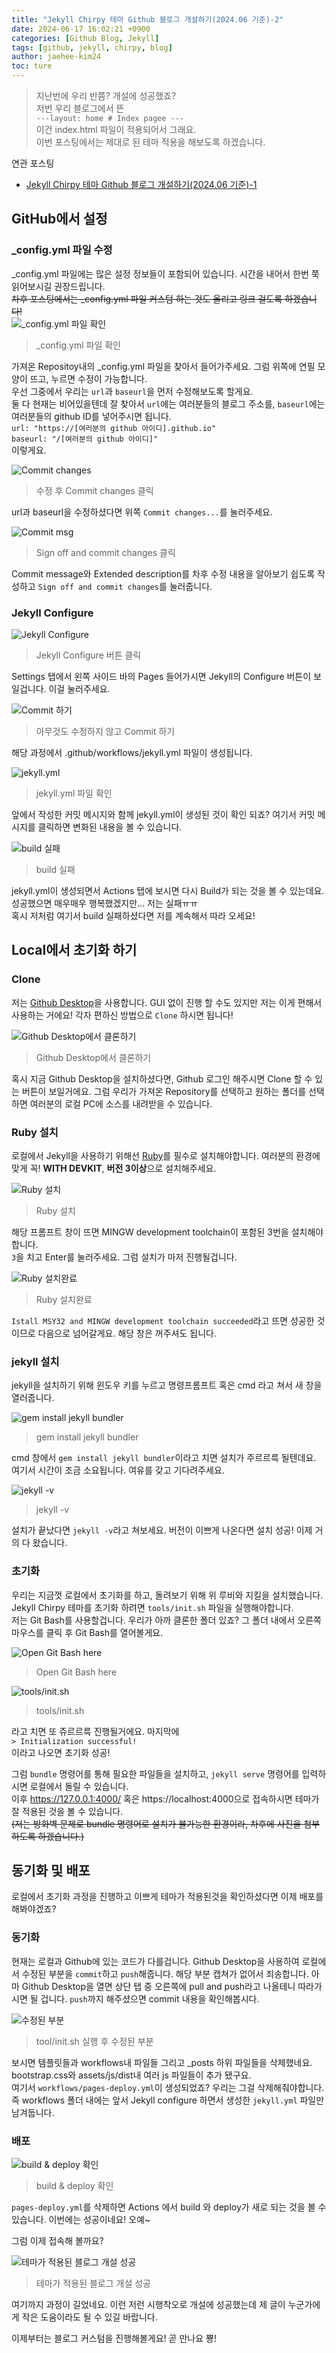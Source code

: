 ```yaml
---
title: "Jekyll Chirpy 테마 Github 블로그 개설하기(2024.06 기준)-2"
date: 2024-06-17 16:02:21 +0900
categories: [Github Blog, Jekyll]
tags: [github, jekyll, chirpy, blog]
author: jaehee-kim24
toc: ture
---
```

>지난번에 우리 반쯤? 개설에 성공했죠?  
저번 우리 블로그에서 뜬  
`---layout: home # Index pagee ---`  
이건 index.html 파일이 적용되어서 그래요.  
이번 포스팅에서는 제대로 된 테마 적용을 해보도록 하겠습니다.

연관 포스팅  
- [Jekyll Chirpy 테마 Github 블로그 개설하기(2024.06 기준)-1](https://jaehee-kim24.github.io/posts/github%EB%B8%94%EB%A1%9C%EA%B7%B8_%EA%B0%9C%EC%84%A4%ED%95%98%EA%B8%B0_1/)

## GitHub에서 설정

### _config.yml 파일 수정
_config.yml 파일에는 많은 설정 정보들이 포함되어 있습니다. 시간을 내어서 한번 쭉 읽어보시길 권장드립니다.  
~~차후 포스팅에서는 _config.yml 파일 커스텀 하는 것도 올리고 링크 걸도록 하겠습니다!~~  
![_config.yml 파일 확인](../assets/img/2024-06-17-github블로그_개설하기_2/1.png)  
>  _config.yml 파일 확인

가져온 Repositoy내의 _config.yml 파일을 찾아서 들어가주세요. 그럼 위쪽에 연필 모양이 뜨고, 누르면 수정이 가능합니다.  
우선 그중에서 우리는 `url`과 `baseurl`을 먼저 수정해보도록 할게요.  
둘 다 현재는 비어있을텐데 잘 찾아서 `url`에는 여러분들의 블로그 주소를, `baseurl`에는 여러분들의 github ID를 넣어주시면 됩니다.  
```url: "https://[여러분의 github 아이디].github.io"```   
```baseurl: "/[여러분의 github 아이디]"```  
이렇게요.  

![Commit changes](../assets/img/2024-06-17-github블로그_개설하기_2/2.png)  
>  수정 후 Commit changes 클릭

url과 baseurl을 수정하셨다면 위쪽 `Commit changes...`를 눌러주세요.  

![Commit msg](../assets/img/2024-06-17-github블로그_개설하기_2/3.png)  
>  Sign off and commit changes 클릭

Commit message와 Extended description를 차후 수정 내용을 알아보기 쉽도록 작성하고 `Sign off and commit changes`를 눌러줍니다.

### Jekyll Configure
![Jekyll Configure](../assets/img/2024-06-17-github블로그_개설하기_2/4.png)  
>  Jekyll Configure 버튼 클릭

Settings 탭에서 왼쪽 사이드 바의 Pages 들어가시면 Jekyll의 Configure 버튼이 보일겁니다. 이걸 눌러주세요.  

![Commit 하기](../assets/img/2024-06-17-github블로그_개설하기_2/5.png)  
>  아무것도 수정하지 않고 Commit 하기

해당 과정에서 .github/workflows/jekyll.yml 파일이 생성됩니다.  

![jekyll.yml](../assets/img/2024-06-17-github블로그_개설하기_2/6.png)  
>  jekyll.yml 파일 확인

앞에서 작성한 커밋 메시지와 함께 jekyll.yml이 생성된 것이 확인 되죠? 여기서 커밋 메시지를 클릭하면 변화된 내용을 볼 수 있습니다.  

![build 실패](../assets/img/2024-06-17-github블로그_개설하기_2/7.png)  
>  build 실패

jekyll.yml이 생성되면서 Actions 탭에 보시면 다시 Build가 되는 것을 볼 수 있는데요. 성공했으면 매우매우 행복했겠지만... 저는 실패ㅠㅠ  
혹시 저처럼 여기서 build 실패하셨다면 저를  계속해서 따라 오세요!

## Local에서 초기화 하기

### Clone
저는 [Github Desktop](https://desktop.github.com/ "Github Desktop 링크")을 사용합니다. GUI 없이 진행 할 수도 있지만 저는 이게 편해서 사용하는 거에요! 각자 편하신 방법으로 `Clone` 하시면 됩니다!  

![Github Desktop에서 클론하기](../assets/img/2024-06-17-github블로그_개설하기_2/8.png)  
>  Github Desktop에서 클론하기

혹시 지금 Github Desktop을 설치하셨다면, Github 로그인 해주시면 Clone 할 수 있는 버튼이 보일거에요. 그럼 우리가 가져온 Repository를 선택하고 원하는 폴더를 선택하면 여러분의 로컬 PC에 소스를 내려받을 수 있습니다.

### Ruby 설치
로컬에서 Jekyll을 사용하기 위해선 [Ruby](https://rubyinstaller.org/downloads/ "Ruby 설치 링크")를 필수로 설치해야합니다. 여러분의 환경에 맞게 꼭! **WITH DEVKIT**, **버전 3이상**으로 설치해주세요.  

![Ruby 설치](../assets/img/2024-06-17-github블로그_개설하기_2/9.png)  
>  Ruby 설치

해당 프롬프트 창이 뜨면 MINGW development toolchain이 포함된 3번을 설치해야합니다.  
`3`을 치고 Enter를 눌러주세요. 그럼 설치가 마저 진행될겁니다.  

![Ruby 설치완료](../assets/img/2024-06-17-github블로그_개설하기_2/10.png)  
>  Ruby 설치완료

`Istall MSY32 and MINGW development toolchain succeeded`라고 뜨면 성공한 것이므로 다음으로 넘어갈게요. 해당 창은 꺼주셔도 됩니다.

### jekyll 설치
jekyll을 설치하기 위해 윈도우 키를 누르고 명령프롬프트 혹은 cmd 라고 쳐서 새 창을 열러줍니다.  

![gem install jekyll bundler](../assets/img/2024-06-17-github블로그_개설하기_2/11.png)  
>  gem install jekyll bundler

cmd 창에서 `gem install jekyll bundler`이라고 치면 설치가 주르르륵 될텐데요. 여기서 시간이 조금 소요됩니다. 여유를 갖고 기다려주세요. 

![jekyll -v](../assets/img/2024-06-17-github블로그_개설하기_2/12.png)  
>  jekyll -v

설치가 끝났다면 `jekyll -v`라고 쳐보세요. 버전이 이쁘게 나온다면 설치 성공! 이제 거의 다 왔습니다.

### 초기화
우리는 지금껏 로컬에서 초기화를 하고, 돌려보기 위해 위 루비와 지킬을 설치했습니다.  
Jekyll Chirpy 테마를 초기화 하려면 `tools/init.sh` 파일을 실행해야합니다.  
저는 Git Bash를 사용할겁니다. 우리가 아까 클론한 폴더 있죠? 그 폴더 내에서 오른쪽 마우스를 클릭 후 Git Bash를 열어볼게요. 

![Open Git Bash here](../assets/img/2024-06-17-github블로그_개설하기_2/13.png)  
>  Open Git Bash here

![tools/init.sh](../assets/img/2024-06-17-github블로그_개설하기_2/14.png)  
>  tools/init.sh

라고 치면 또 쥬르르륵 진행될거에요. 마지막에  
`> Initialization successful!`  
이라고 나오면 초기화 성공!

그럼 `bundle` 명령어를 통해 필요한 파일들을 설치하고, `jekyll serve` 명령어를 입력하시면 로컬에서 돌릴 수 있습니다.  
이후 https://127.0.0.1:4000/ 혹은 https://localhost:4000으로 접속하시면 테마가 잘 적용된 것을 볼 수 있습니다.  
~~(저는 방화벽 문제로 bundle 명령어로 설치가 불가능한 환경이라, 차후에 사진을 첨부하도록 하겠습니다.)~~

## 동기화 및 배포
로컬에서 초기화 과정을 진행하고 이쁘게 테마가 적용된것을 확인하셨다면 이제 배포를 해봐야겠죠?

### 동기화
현재는 로컬과 Github에 있는 코드가 다를겁니다. Github Desktop을 사용하여 로컬에서 수정된 부분을 `commit`하고 `push`해줍니다. 해당 부분 캡쳐가 없어서 죄송합니다. 아마 Github Desktop을 열면 상단 탭 중 오른쪽에 pull and push라고 나올테니 따라가시면 될 겁니다. `push`까지 해주셨으면 commit 내용을 확인해봅시다.

![수정된 부분](../assets/img/2024-06-17-github블로그_개설하기_2/15.png)  
>  tool/init.sh 실행 후 수정된 부분

보시면 템플릿들과 workflows내 파일들 그리고 _posts 하위 파일들을 삭제했네요. bootstrap.css와 assets/js/dist내 여러 js 파일들이 추가 됐구요.  
여기서 `workflows/pages-deploy.yml`이 생성되었죠? 우리는 그걸 삭제해줘야합니다.  
즉 workflows 폴더 내에는 앞서 Jekyll configure 하면서 생성한 `jekyll.yml` 파일만 남겨둡니다.

### 배포

![build & deploy 확인](../assets/img/2024-06-17-github블로그_개설하기_2/16.png)  
>  build & deploy 확인

`pages-deploy.yml`를 삭제하면 Actions 에서 build 와 deploy가 새로 되는 것을 볼 수 있습니다. 이번에는 성공이네요! 오예~  

그럼 이제 접속해 볼까요?  

![테마가 적용된 블로그 개설 성공](../assets/img/2024-06-17-github블로그_개설하기_2/17.png)  
>  테마가 적용된 블로그 개설 성공

여기까지 과정이 길었네요. 이런 저런 시행착오로 개설에 성공했는데 제 글이 누군가에게 작은 도움이라도 될 수 있길 바랍니다.  

이제부터는 블로그 커스텀을 진행해볼게요! 곧 만나요 뿅!